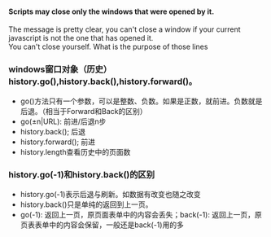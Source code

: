 #### Scripts may close only the windows that were opened by it.
The message is pretty clear, you can't close a window if your current javascript is not the one that has opened it.  
You can't close yourself. What is the purpose of those lines

### windows窗口对象（历史）history.go(),history.back(),history.forward()。
* go()方法只有一个参数，可以是整数、负数。如果是正数，就前进。负数就是后退。（相当于Forward和Back的区别）  
* go(±n|URL): 前进/后退n步  
* history.back();   后退  
* history.forward(); 前进  
* history.length查看历史中的页面数
### history.go(-1)和history.back()的区别
* history.go(-1)表示后退与刷新。如数据有改变也随之改变  
* history.back()只是单纯的返回到上一页。  
* go(-1): 返回上一页，原页面表单中的内容会丢失；back(-1): 返回上一页，原页表表单中的内容会保留，一般还是back(-1)用的多

